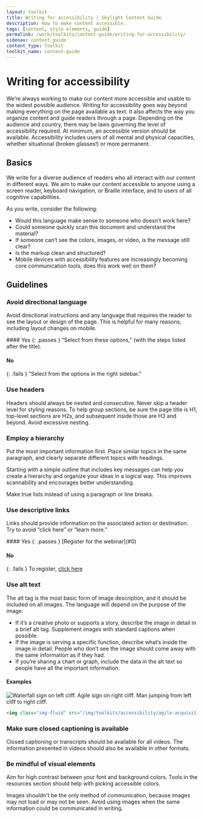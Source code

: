```yaml
---
layout: toolkit
title: Writing for accessibility | Skylight Content Guide
description: How to make content accessible.
tags: [content, style elements, guide]
permalink: /work/toolkits/content-guide/writing-for-accessibility/
sidenav: content_guide
content_type: Toolkit
toolkit_name: content-guide
---
```


# Writing for accessibility

We’re always working to make our content more accessible and usable to the widest possible audience. Writing for accessibility goes way beyond making everything on the page available as text. It also affects the way you organize content and guide readers through a page. Depending on the audience and country, there may be laws governing the level of accessibility required. At minimum, an accessible version should be available. Accessibility includes users of all mental and physical capacities, whether situational (broken glasses!) or more permanent.


## Basics

We write for a diverse audience of readers who all interact with our content in different ways. We aim to make our content accessible to anyone using a screen reader, keyboard navigation, or Braille interface, and to users of all cognitive capabilities.

As you write, consider the following:

* Would this language make sense to someone who doesn’t work here?
* Could someone quickly scan this document and understand the material?
* If someone can’t see the colors, images, or video, is the message still clear?
* Is the markup clean and structured?
* Mobile devices with accessibility features are increasingly becoming core communication tools, does this work well on them?


## Guidelines

### Avoid directional language

Avoid directional instructions and any language that requires the reader to see the layout or design of the page. This is helpful for many reasons, including layout changes on mobile.

<div class="example" markdown="1">
#### Yes
{: .passes }
“Select from these options,” (with the steps listed after the title).

#### No
{: .fails }
“Select from the options in the right sidebar.”
</div>


### Use headers

Headers should always be nested and consecutive. Never skip a header level for styling reasons. To help group sections, be sure the page title is H1, top-level sections are H2s, and subsequent inside those are H3 and beyond. Avoid excessive nesting.


### Employ a hierarchy

Put the most important information first. Place similar topics in the same paragraph, and clearly separate different topics with headings.

Starting with a simple outline that includes key messages can help you create a hierarchy and organize your ideas in a logical way. This improves scannability and encourages better understanding.

Make true lists instead of using a paragraph or line breaks.


### Use descriptive links

Links should provide information on the associated action or destination. Try to avoid “click here” or “learn more.”

<div class="example" markdown="1">
#### Yes
{: .passes }
[Register for the webinar](#0)

#### No
{: .fails }
To register, [click here](#0)
</div>


### Use alt text

The alt tag is the most basic form of image description, and it should be included on all images. The language will depend on the purpose of the image:

* If it’s a creative photo or supports a story, describe the image in detail in a brief alt tag. Supplement images with standard captions when possible.
* If the image is serving a specific function, describe what’s inside the image in detail. People who don’t see the image should come away with the same information as if they had.
* If you’re sharing a chart or graph, include the data in the alt text so people have all the important information.


#### Examples

<div class="example">
<img class="img-fluid" src="/img/toolkits/accessibility/agile-acquisition-framework.png" alt="Waterfall sign on left cliff. Agile sign on right cliff. Man jumping from left cliff to right cliff.">
</div>

```html
<img class="img-fluid" src="/img/toolkits/accessibility/agile-acquisition-framework.png" alt="Waterfall sign on left cliff. Agile sign on right cliff. Man jumping from left cliff to right cliff.">
```

### Make sure closed captioning is available

Closed captioning or transcripts should be available for all videos. The information presented in videos should also be available in other formats.


### Be mindful of visual elements

Aim for high contrast between your font and background colors. Tools in the resources section should help with picking accessible colors.

Images shouldn't be the only method of communication, because images may not load or may not be seen. Avoid using images when the same information could be communicated in writing.
